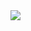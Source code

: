 <img src="https://raw.githubusercontent.com/chunche95/ProgramacionModernaPython/master/programacion_moderna_python-chunche/0.0--Explicaciones/Programaci%C3%B3nEnPython.png">
